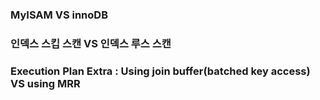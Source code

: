 ### MyISAM VS innoDB
### 인덱스 스킵 스캔 VS 인덱스 루스 스캔
### Execution Plan Extra : Using join buffer(batched key access) VS using MRR
